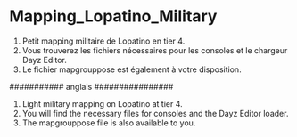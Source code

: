 # Mapping_Lopatino_Military

1. Petit mapping militaire de Lopatino en tier 4.
2. Vous trouverez les fichiers nécessaires pour les consoles et le chargeur Dayz Editor.
3. Le fichier mapgrouppose est également à votre disposition.

########### anglais ################

1. Light military mapping on Lopatino at tier 4.
2. You will find the necessary files for consoles and the Dayz Editor loader.
3. The mapgrouppose file is also available to you.
